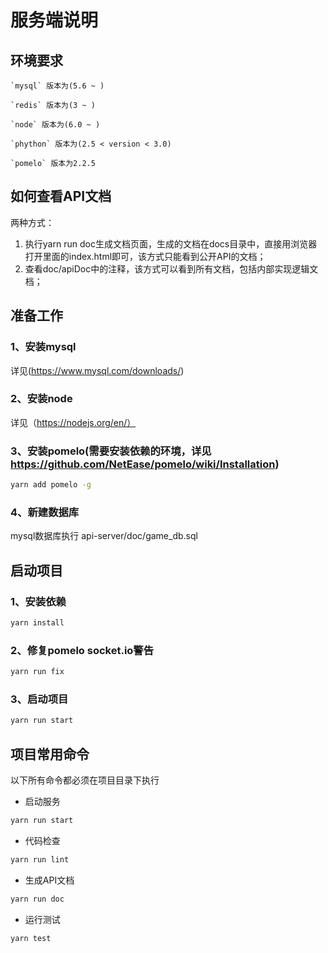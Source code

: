 # 服务端说明
## 环境要求

    `mysql` 版本为(5.6 ~ )
    
    `redis` 版本为(3 ~ )
    
    `node` 版本为(6.0 ~ )
    
    `phython` 版本为(2.5 < version < 3.0)
    
    `pomelo` 版本为2.2.5 
    
## 如何查看API文档
两种方式：

1. 执行yarn run doc生成文档页面，生成的文档在docs目录中，直接用浏览器打开里面的index.html即可，该方式只能看到公开API的文档；
2. 查看doc/apiDoc中的注释，该方式可以看到所有文档，包括内部实现逻辑文档；

## 准备工作
### 1、安装mysql
详见(https://www.mysql.com/downloads/)
### 2、安装node
详见（https://nodejs.org/en/）
### 3、安装pomelo(需要安装依赖的环境，详见 https://github.com/NetEase/pomelo/wiki/Installation)
```bash
yarn add pomelo -g
```
### 4、新建数据库
mysql数据库执行 api-server/doc/game_db.sql

## 启动项目
### 1、安装依赖
```bash
yarn install
```
### 2、修复pomelo socket.io警告
```bash
yarn run fix
```
### 3、启动项目
```bash
yarn run start
```

## 项目常用命令
以下所有命令都必须在项目目录下执行
- 启动服务
```bash
yarn run start
```
- 代码检查
```bash
yarn run lint
```
- 生成API文档
```bash
yarn run doc
```
- 运行测试
```bash
yarn test
```
